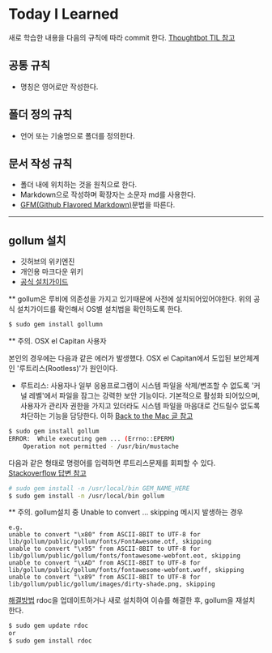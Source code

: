 # Today I Learned
새로 학습한 내용을 다음의 규칙에 따라 commit 한다. [Thoughtbot TIL 참고](https://github.com/thoughtbot/til)

## 공통 규칙
- 명칭은 영어로만 작성한다.

## 폴더 정의 규칙
- 언어 또는 기술명으로 폴더를 정의한다.

## 문서 작성 규칙
- 폴더 내에 위치하는 것을 원칙으로 한다.
- Markdown으로 작성하며 확장자는 소문자 md를 사용한다.
- [GFM(Github Flavored Markdown)](https://help.github.com/articles/github-flavored-markdown/)문법을 따른다.

----

## gollum 설치
- 깃허브의 위키엔진
- 개인용 마크다운 위키
- [공식 설치가이드](https://github.com/gollum/gollum/wiki/Installation)

** gollum은 루비에 의존성을 가지고 있기때문에 사전에 설치되어있어야한다. 위의 공식 설치가이드를 확인해서 OS별 설치법을 확인하도록 한다.
```bash
$ sudo gem install gollumn
```

** 주의. OSX el Capitan 사용자

본인의 경우에는 다음과 같은 에러가 발생했다.
OSX el Capitan에서 도입된 보안체계인 '루트리스(Rootless)'가 원인이다.
- 루트리스: 사용자나 일부 응용프로그램이 시스템 파일을 삭제/변조할 수 없도록 '커널 레벨'에서 파일을 잠그는 강력한 보안 기능이다. 기본적으로 활성화 되어있으며, 사용자가 관리자 권한을 가지고 있더라도 시스템 파일을 마음대로 건드릴수 없도록 차단하는 기능을 담당한다. 이하 [Back to the Mac 글 참고](http://macnews.tistory.com/3408)

```bash
$ sudo gem install gollum
ERROR:  While executing gem ... (Errno::EPERM)
    Operation not permitted - /usr/bin/mustache
```
다음과 같은 형태로 명령어를 입력하면 루트리스문제를 회피할 수 있다. [Stackoverflow 답변 참고](http://stackoverflow.com/a/32892222)
```bash
# sudo gem install -n /usr/local/bin GEM_NAME_HERE
$ sudo gem install -n /usr/local/bin gollum
```

** 주의. gollum설치 중 Unable to convert ... skipping 메시지 발생하는 경우

```
e.g.
unable to convert "\x80" from ASCII-8BIT to UTF-8 for lib/gollum/public/gollum/fonts/FontAwesome.otf, skipping
unable to convert "\x95" from ASCII-8BIT to UTF-8 for lib/gollum/public/gollum/fonts/fontawesome-webfont.eot, skipping
unable to convert "\xAD" from ASCII-8BIT to UTF-8 for lib/gollum/public/gollum/fonts/fontawesome-webfont.woff, skipping
unable to convert "\x89" from ASCII-8BIT to UTF-8 for lib/gollum/public/gollum/images/dirty-shade.png, skipping
```
[해결방법](http://stackoverflow.com/a/18808716)
rdoc을 업데이트하거나 새로 설치하여 이슈를 해결한 후, gollum을 재설치 한다.

```bash 
$ sudo gem update rdoc
or
$ sudo gem install rdoc
```
